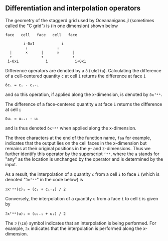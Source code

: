 ## Differentiation and interpolation operators

The geometry of the staggerd grid used by Oceananigans.jl (sometimes called the "C grid")
is (in one dimension) shown below
```
face   cell   face   cell   face

        i-0x1            i
         ↓             ↓
  |      ×      |      ×      |
  ↑             ↑             ↑
 i-0x1            i            i+0x1
```
Difference operators are denoted by a `δ` (`\delta`). Calculating the difference
of a cell-centered quantity `c` at cell `i` returns the difference at face `i`
```
δcᵢ = cᵢ - cᵢ₋₁
```
and so this operation, if applied along the x-dimension, is denoted by `δxᶠᵃᵃ`.

The difference of a face-centered quantity `u` at face `i` returns the difference at cell `i`
```
δuᵢ = uᵢ₊₁ - uᵢ
```
and is thus denoted `δxᶜᵃᵃ` when applied along the x-dimension.

The three characters at the end of the function name, `faa` for example, indicates that the
output lies on the cell faces in the x-dimension but remains at their original positions in 
the y- and z-dimensions. Thus we further identify this operator by the superscript `ᶠᵃᵃ`, where
the `a` stands for "any" as the location is unchanged by the operator and is determined by
the input.

As a result, the interpolation of a quantity `c` from a cell `i` to face `i` (which is denoted
"`ℑxᶠᵃᵃ`" in the code below) is
```
ℑxᶠᵃᵃ(c)ᵢ = (cᵢ + cᵢ₋₁) / 2
```
Conversely, the interpolation of a quantity `u` from a face `i` to cell `i` is given by
```
ℑxᶠᵃᵃ(u)ᵢ = (uᵢ₊₁ + uᵢ) / 2
```
The `ℑ` (`\Im`) symbol indicates that an interpolation is being performed. For example, `ℑx`
indicates that the interpolation is performed along the x-dimension.
